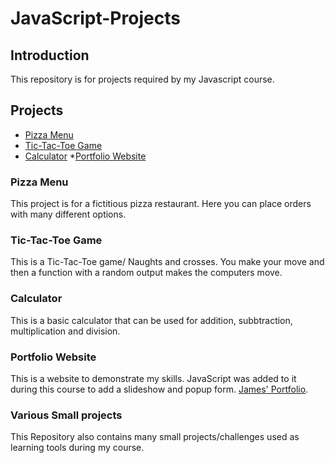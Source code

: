 # JavaScript-Projects
## Introduction
This repository is for projects required by my Javascript course.
## Projects
* [Pizza Menu](./Pizza_Project/Pizza.html)
* [Tic-Tac-Toe Game](./TicTacToe/TicTacToe.html)
* [Calculator](./Basic-JavaScript-Projects/Misc_Projects/Calculator.html)
*[Portfolio Website](https://github.com/JMac-stack/JMac-stack.github.io)
### Pizza Menu
This project is for a fictitious pizza restaurant. Here you can place orders with many different options.
### Tic-Tac-Toe Game
This is a Tic-Tac-Toe game/ Naughts and crosses. You make your move and then a function with a random output makes the computers move.
### Calculator
This is a basic calculator that can be used for addition, subbtraction, multiplication and division.

### Portfolio Website
This is a website to demonstrate my skills. JavaScript was added to it during this course to add a slideshow and popup form.
[James' Portfolio](https://jmac-stack.github.io).
### Various Small projects
This Repository also contains many small projects/challenges used as learning tools during my course.